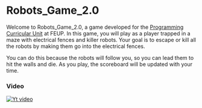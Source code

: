 # Robots_Game_2.0

Welcome to Robots_Game_2.0, a game developed for the [Programming Curricular Unit](https://sigarra.up.pt/feup/en/UCURR_GERAL.FICHA_UC_VIEW?pv_ocorrencia_id=501671)
at FEUP. In this game, you will play as a player trapped in a maze with electrical fences and killer robots. Your goal is to escape or kill all the robots by making them go into the electrical fences. 

You can do this because the robots will follow you, so you can lead them to hit the walls and die. As you play, the scoreboard will be updated with your time.


### Video
[![Yt video](http://img.youtube.com/vi/sjz_JlHBwy8/0.jpg)](https://www.youtube.com/watch?v=sjz_JlHBwy8 "FEUP PROG 2021 - Robots Game 2.0")
